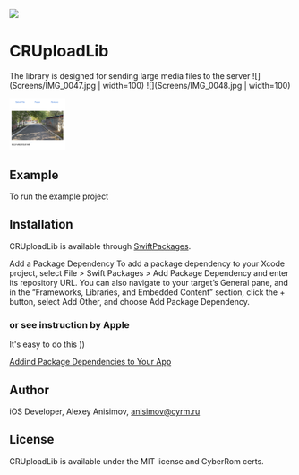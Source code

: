 ![](https://img.shields.io/badge/CR-iOS%20Upload%20library-informational)

# CRUploadLib

The library is designed for sending large media files to the server
![](Screens/IMG_0047.jpg | width=100)
![](Screens/IMG_0048.jpg | width=100)

<img src="https://github.com/vkrotin/CRUploadLib/blob/main/Screens/IMG_0047.jpg" width="100">

## Example

To run the example project




## Installation

CRUploadLib is available through [SwiftPackages](https://developer.apple.com/documentation/swift_packages). 

Add a Package Dependency
To add a package dependency to your Xcode project, select File > Swift Packages > Add Package Dependency and enter its repository URL. You can also navigate to your target’s General pane, and in the “Frameworks, Libraries, and Embedded Content” section, click the + button, select Add Other, and choose Add Package Dependency.

### or see instruction by Apple

It's easy to do this ))

[Addind Package Dependencies to Your App](https://developer.apple.com/documentation/swift_packages/adding_package_dependencies_to_your_app)

## Author

iOS Developer, Alexey Anisimov, anisimov@cyrm.ru

## License

CRUploadLib is available under the MIT license and CyberRom certs. 
